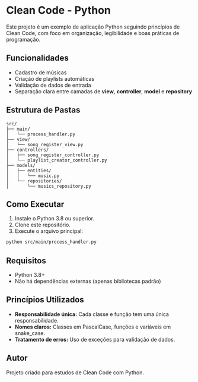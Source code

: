 # Clean Code - Python

Este projeto é um exemplo de aplicação Python seguindo princípios de Clean Code, com foco em organização, legibilidade e boas práticas de programação.

## Funcionalidades

- Cadastro de músicas
- Criação de playlists automáticas
- Validação de dados de entrada
- Separação clara entre camadas de **view**, **controller**, **model** e **repository**

## Estrutura de Pastas

```
src/
├── main/
│   └── process_handler.py
├── view/
│   └── song_register_view.py
├── controllers/
│   ├── song_register_controller.py
│   └── playlist_creator_controller.py
├── models/
│   ├── entities/
│   │   └── music.py
│   └── repositories/
│       └── musics_repository.py
```

## Como Executar

1. Instale o Python 3.8 ou superior.
2. Clone este repositório.
3. Execute o arquivo principal:

```bash
python src/main/process_handler.py
```

## Requisitos

- Python 3.8+
- Não há dependências externas (apenas bibliotecas padrão)

## Princípios Utilizados

- **Responsabilidade única:** Cada classe e função tem uma única responsabilidade.
- **Nomes claros:** Classes em PascalCase, funções e variáveis em snake_case.
- **Tratamento de erros:** Uso de exceções para validação de dados.

## Autor

Projeto criado para estudos de Clean Code com Python.
